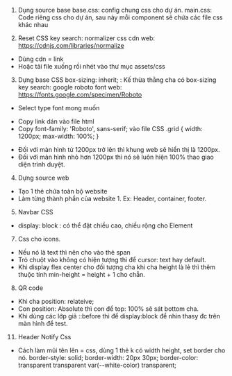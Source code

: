1. Dụng source base
   base.css: config chung css cho dự án.
   main.css: Code riêng css cho dự án, sau này mỗi component sẽ chứa các file css khác nhau

2. Reset CSS
   key search: normalizer css cdn
   web: https://cdnjs.com/libraries/normalize

- Dùng cdn = link <link rel="stylesheet" href="https://cdnjs.cloudflare.com/ajax/libs/normalize/8.0.1/normalize.min.css" />
- Hoặc tải file xuống rồi nhét vào thư mục assets/css

3. Dựng base CSS
   box-sizing: inherit; : Kế thừa thằng cha có box-sizing
   key search: google roboto font
   web: https://fonts.google.com/specimen/Roboto

- Select type font mong muốn

* Copy link dán vào file html
* Copy font-family: 'Roboto', sans-serif; vào file CSS
  .grid {
  width: 1200px;
  max-width: 100%;
  }

- Đối với màn hình từ 1200px trở lên thì khung web sẽ hiển thị là 1200px.
- Đối với màn hình nhỏ hơn 1200px thì nó sẽ luôn hiện 100% thao giao diện trình duyệt.

4. Dựng source web

- Tạo 1 thẻ chứa toàn bộ website
- Làm từng thành phần của website 1. Ex: Header, container, footer.

5. Navbar CSS

- display: block : có thể đặt chiều cao, chiều rộng cho Element

7. Css cho icons.

- Nếu nó là text thì nên cho vào thẻ span
- Trỏ chuột vào không có hiện tượng thì để cursor: text hay default.
- Khi display flex center cho đối tượng cha khi cha height là lẻ thì thêm
  thuộc tính min-height = height + 1 cho chẵn.

8. QR code

- Khi cha position: relateive;
- Con position: Absolute thì con để top: 100% sẽ sát bottom cha.
- Khi dùng các lớp giả ::before thì để display:block để nhìn thasy đc trên màn hình để test.

11. Header Notify Css

- Cách làm mũi tên lên = css, dùng 1 thẻ k có width height, set border cho nó.
  border-style: solid;
  border-width: 20px 30px;
  border-color: transparent transparent var(--white-color) transparent;
